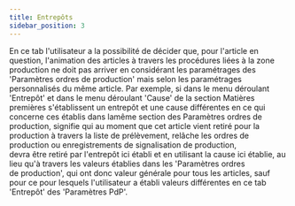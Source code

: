 ```yaml
---
title: Entrepôts
sidebar_position: 3
---
```


En ce tab l'utilisateur a la possibilité de décider que, pour l'article en question, l'animation des articles à travers les procédures liées à la zone production ne doit pas arriver en considérant les paramétrages des 'Paramètres ordres de production' mais selon les paramétrages personnalisés du même article. Par exemple, si dans le menu déroulant 'Entrepôt' et dans le menu déroulant 'Cause' de la section Matières premières s'établissent un entrepôt et une cause différentes en ce qui concerne ces établis dans lamême section des Paramètres ordres de production, signifie qui au moment que cet article vient retiré pour la production à travers la liste de prélèvement, relâche les ordres de production ou enregistrements de signalisation de production, devra être retiré par l'entrepôt ici établi et en utilisant la cause ici établie, au lieu qu'à travers les valeurs établies dans les 'Paramètres ordres de production', qui ont donc valeur générale pour tous les articles, sauf pour ce pour lesquels l'utilisateur a établi valeurs différentes en ce tab 'Entrepôt' des 'Paramètres PdP'.







